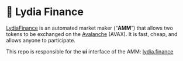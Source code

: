 # 🦁 Lydia Finance

[LydiaFinance](https://lydia.finance/) is an automated market maker (“**AMM**”) that allows two tokens to be exchanged on the [Avalanche](https://www.avalabs.org/) (AVAX). It is fast, cheap, and allows anyone to participate.

This repo is responsible for the **ui** interface of the AMM: [lydia.finance](https://lydia.finance/)
